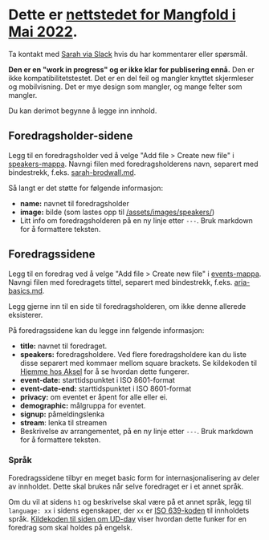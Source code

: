 # Dette er [nettstedet for Mangfold i Mai 2022](https://navikt.github.io/mangfold-i-mai).

Ta kontakt med [Sarah via Slack](https://nav-it.slack.com/archives/D02G9037P1B) hvis du har kommentarer eller spørsmål.  

__Den er en "work in progress" og er ikke klar for publisering ennå.__  Den er ikke kompatibilitetstestet.  Det er en del feil og mangler knyttet skjermleser og mobilvisning.  Det er mye design som mangler, og mange felter som mangler.  

Du kan derimot begynne å legge inn innhold.  

## Foredragsholder-sidene
Legg til en foredragsholder ved å velge "Add file > Create new file" i [speakers-mappa](https://github.com/navikt/mangfold-i-mai/tree/main/_speakers).  Navngi filen med foredragsholderens navn, separert med bindestrekk, f.eks. [sarah-brodwall.md](https://github.com/navikt/mangfold-i-mai/blob/main/_speakers/sarah-brodwall.md).  

Så langt er det støtte for følgende informasjon:
- **name:** navnet til foredragsholder
- **image:** bilde (som lastes opp til [/assets/images/speakers/](https://github.com/navikt/mangfold-i-mai/tree/main/assets/images/speakers))
- Litt info om foredragsholderen på en ny linje etter `---`.  Bruk markdown for å formattere teksten.

## Foredragssidene
Legg til en foredrag ved å velge "Add file > Create new file" i [events-mappa](https://github.com/navikt/mangfold-i-mai/tree/main/_events). Navngi filen med foredragets tittel, separert med bindestrekk, f.eks. [aria-basics.md](https://github.com/navikt/mangfold-i-mai/blob/main/_speakers/aria-basics.md). 

Legg gjerne inn til en side til foredragsholderen, om ikke denne allerede eksisterer.

På foredragssidene kan du legge inn følgende informasjon:
- **title:** navnet til foredraget.
- **speakers:** foredragsholdere.  Ved flere foredragsholdere kan du liste disse separert med kommaer mellom square brackets.  Se kildekoden til [Hjemme hos Aksel](https://github.com/navikt/mangfold-i-mai/edit/main/_events/Hjemme%20hos%20Aksel.md) for å se hvordan dette fungerer.
- **event-date:** starttidspunktet i ISO 8601-format
- **event-date-end:** starttidspunktet i ISO 8601-format
- **privacy:** om eventet er åpent for alle eller ei.  
- **demographic:** målgruppa for eventet.  
- **signup:** påmeldingslenka
- **stream**: lenka til streamen
- Beskrivelse av arrangementet, på en ny linje etter `---`.  Bruk markdown for å formattere teksten.

### Språk
Foredragssidene tilbyr en meget basic form for internasjonalisering av deler av innholdet.  Dette skal brukes når selve foredraget er i et annet språk.  

Om du vil at sidens `h1` og beskrivelse skal være på et annet språk, legg til `language: xx` i sidens egenskaper, der `xx` er [ISO 639-koden](https://www.tutorialrepublic.com/html-reference/html-language-codes.php) til innholdets språk.  [Kildekoden til siden om UD-day](https://github.com/navikt/mangfold-i-mai/edit/main/_events/ud-day.md) viser hvordan dette funker for en foredrag som skal holdes på engelsk.     